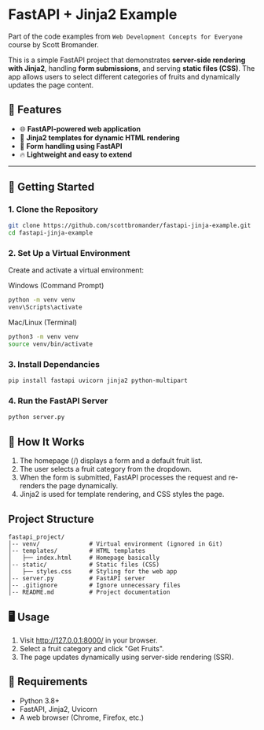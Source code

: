 # FastAPI + Jinja2 Example

Part of the code examples from `Web Development Concepts for Everyone` course by Scott Bromander.

This is a simple FastAPI project that demonstrates **server-side rendering with Jinja2**, handling **form submissions**, and serving **static files (CSS)**. The app allows users to select different categories of fruits and dynamically updates the page content.

## 📌 Features

- 🌐 **FastAPI-powered web application**
- 🎨 **Jinja2 templates for dynamic HTML rendering**
- 📩 **Form handling using FastAPI**
- 🔥 **Lightweight and easy to extend**

---

## 🚀 Getting Started

### 1. Clone the Repository

```sh
git clone https://github.com/scottbromander/fastapi-jinja-example.git
cd fastapi-jinja-example
```

### 2. Set Up a Virtual Environment

Create and activate a virtual environment:

Windows (Command Prompt)

```sh
python -m venv venv
venv\Scripts\activate
```

Mac/Linux (Terminal)

```sh
python3 -m venv venv
source venv/bin/activate
```

### 3. Install Dependancies

```sh
pip install fastapi uvicorn jinja2 python-multipart
```

### 4. Run the FastAPI Server

```sh
python server.py
```

## 🎨 How It Works

1. The homepage (/) displays a form and a default fruit list.
2. The user selects a fruit category from the dropdown.
3. When the form is submitted, FastAPI processes the request and re-renders the page dynamically.
4. Jinja2 is used for template rendering, and CSS styles the page.

## Project Structure

```
fastapi_project/
│-- venv/              # Virtual environment (ignored in Git)
│-- templates/         # HTML templates
│   ├── index.html     # Homepage basically
│-- static/            # Static files (CSS)
│   ├── styles.css     # Styling for the web app
│-- server.py          # FastAPI server
│-- .gitignore         # Ignore unnecessary files
│-- README.md          # Project documentation
```

## 🖥️ Usage

1. Visit http://127.0.0.1:8000/ in your browser.
2. Select a fruit category and click "Get Fruits".
3. The page updates dynamically using server-side rendering (SSR).

## 📌 Requirements

- Python 3.8+
- FastAPI, Jinja2, Uvicorn
- A web browser (Chrome, Firefox, etc.)

